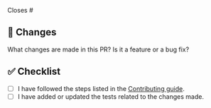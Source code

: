 Closes #

## 🎯 Changes

What changes are made in this PR? Is it a feature or a bug fix?

## ✅ Checklist

- [ ] I have followed the steps listed in the [Contributing guide](https://github.com/pedakihq/pedaki/blob/main/CONTRIBUTING.md).
- [ ] I have added or updated the tests related to the changes made.